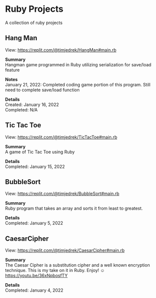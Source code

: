 # Ruby Projects
A collection of ruby projects

## Hang Man ##

View: https://replit.com/@timjedrek/HangMan#main.rb

**Summary**<br>
Hangman game programmed in Ruby utilizing serialization for save/load feature

**Notes**<br>
January 21, 2022: Completed coding game portion of this program.  Still need to complete save/load function

**Details**<br>
Created: January 16, 2022<br>
Completed: N/A<br>

## Tic Tac Toe ##

View: https://replit.com/@timjedrek/TicTacToe#main.rb

**Summary**<br>
A game of Tic Tac Toe using Ruby

**Details**<br>
Completed: January 15, 2022

## BubbleSort ##

View: https://replit.com/@timjedrek/BubbleSort#main.rb

**Summary**<br>
Ruby program that takes an array and sorts it from least to greatest.

**Details**<br>
Completed: January 5, 2022

## CaesarCipher ##

View: https://replit.com/@timjedrek/CaesarCipher#main.rb

**Summary**<br>
The Caesar Cipher is a substitution cipher and a well known encryption technique.  This is my take on it in Ruby.  Enjoy!  ☺️ https://youtu.be/36xNpbosfTY

**Details**<br>
Completed: January 4, 2022